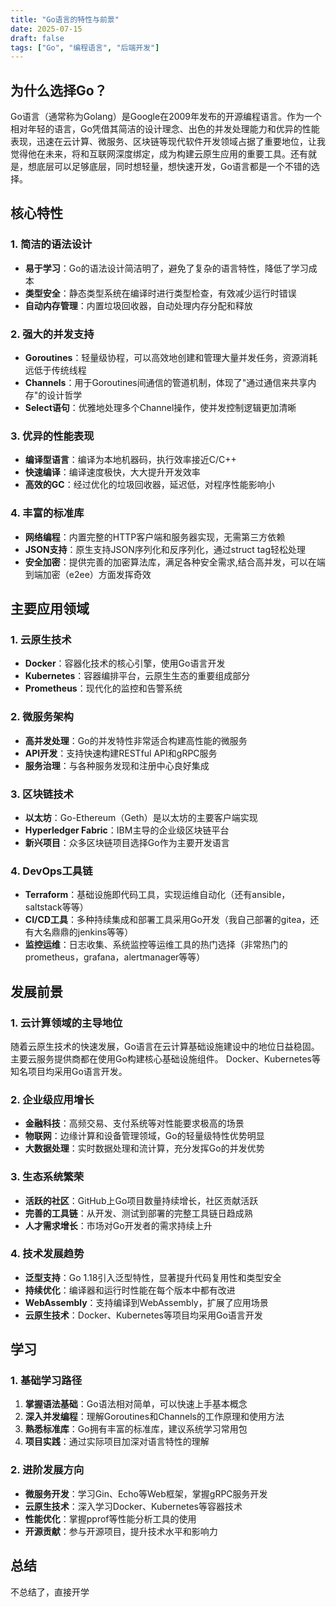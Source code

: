 ```yaml
---
title: "Go语言的特性与前景"
date: 2025-07-15
draft: false
tags: ["Go", "编程语言", "后端开发"]
---
```


## 为什么选择Go？
Go语言（通常称为Golang）是Google在2009年发布的开源编程语言。作为一个相对年轻的语言，Go凭借其简洁的设计理念、出色的并发处理能力和优异的性能表现，迅速在云计算、微服务、区块链等现代软件开发领域占据了重要地位，让我觉得他在未来，将和互联网深度绑定，成为构建云原生应用的重要工具。还有就是，想底层可以足够底层，同时想轻量，想快速开发，Go语言都是一个不错的选择。

## 核心特性

### 1. 简洁的语法设计
- **易于学习**：Go的语法设计简洁明了，避免了复杂的语言特性，降低了学习成本
- **类型安全**：静态类型系统在编译时进行类型检查，有效减少运行时错误
- **自动内存管理**：内置垃圾回收器，自动处理内存分配和释放

### 2. 强大的并发支持
- **Goroutines**：轻量级协程，可以高效地创建和管理大量并发任务，资源消耗远低于传统线程
- **Channels**：用于Goroutines间通信的管道机制，体现了"通过通信来共享内存"的设计哲学
- **Select语句**：优雅地处理多个Channel操作，使并发控制逻辑更加清晰

### 3. 优异的性能表现
- **编译型语言**：编译为本地机器码，执行效率接近C/C++
- **快速编译**：编译速度极快，大大提升开发效率
- **高效的GC**：经过优化的垃圾回收器，延迟低，对程序性能影响小

### 4. 丰富的标准库
- **网络编程**：内置完整的HTTP客户端和服务器实现，无需第三方依赖
- **JSON支持**：原生支持JSON序列化和反序列化，通过struct tag轻松处理
- **安全加密**：提供完善的加密算法库，满足各种安全需求,结合高并发，可以在端到端加密（e2ee）方面发挥奇效

## 主要应用领域

### 1. 云原生技术
- **Docker**：容器化技术的核心引擎，使用Go语言开发
- **Kubernetes**：容器编排平台，云原生生态的重要组成部分
- **Prometheus**：现代化的监控和告警系统

### 2. 微服务架构
- **高并发处理**：Go的并发特性非常适合构建高性能的微服务
- **API开发**：支持快速构建RESTful API和gRPC服务
- **服务治理**：与各种服务发现和注册中心良好集成

### 3. 区块链技术
- **以太坊**：Go-Ethereum（Geth）是以太坊的主要客户端实现
- **Hyperledger Fabric**：IBM主导的企业级区块链平台
- **新兴项目**：众多区块链项目选择Go作为主要开发语言

### 4. DevOps工具链
- **Terraform**：基础设施即代码工具，实现运维自动化（还有ansible，saltstack等等）
- **CI/CD工具**：多种持续集成和部署工具采用Go开发（我自己部署的gitea，还有大名鼎鼎的jenkins等等）
- **监控运维**：日志收集、系统监控等运维工具的热门选择（非常热门的prometheus，grafana，alertmanager等等）

## 发展前景

### 1. 云计算领域的主导地位
随着云原生技术的快速发展，Go语言在云计算基础设施建设中的地位日益稳固。主要云服务提供商都在使用Go构建核心基础设施组件。
Docker、Kubernetes等知名项目均采用Go语言开发。

### 2. 企业级应用增长
- **金融科技**：高频交易、支付系统等对性能要求极高的场景
- **物联网**：边缘计算和设备管理领域，Go的轻量级特性优势明显
- **大数据处理**：实时数据处理和流计算，充分发挥Go的并发优势

### 3. 生态系统繁荣
- **活跃的社区**：GitHub上Go项目数量持续增长，社区贡献活跃
- **完善的工具链**：从开发、测试到部署的完整工具链日趋成熟
- **人才需求增长**：市场对Go开发者的需求持续上升

### 4. 技术发展趋势
- **泛型支持**：Go 1.18引入泛型特性，显著提升代码复用性和类型安全
- **持续优化**：编译器和运行时性能在每个版本中都有改进
- **WebAssembly**：支持编译到WebAssembly，扩展了应用场景
- **云原生技术**：Docker、Kubernetes等项目均采用Go语言开发

## 学习

### 1. 基础学习路径
1. **掌握语法基础**：Go语法相对简单，可以快速上手基本概念
2. **深入并发编程**：理解Goroutines和Channels的工作原理和使用方法
3. **熟悉标准库**：Go拥有丰富的标准库，建议系统学习常用包
4. **项目实践**：通过实际项目加深对语言特性的理解

### 2. 进阶发展方向
- **微服务开发**：学习Gin、Echo等Web框架，掌握gRPC服务开发
- **云原生技术**：深入学习Docker、Kubernetes等容器技术
- **性能优化**：掌握pprof等性能分析工具的使用
- **开源贡献**：参与开源项目，提升技术水平和影响力

## 总结
不总结了，直接开学